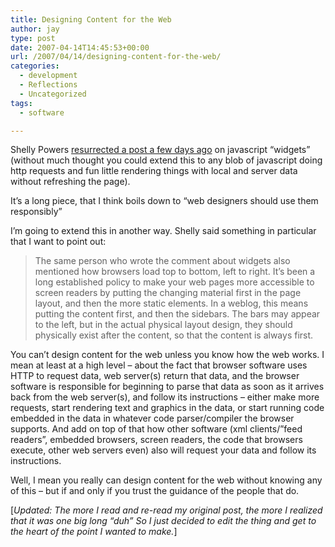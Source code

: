 ```yaml
---
title: Designing Content for the Web
author: jay
type: post
date: 2007-04-14T14:45:53+00:00
url: /2007/04/14/designing-content-for-the-web/
categories:
  - development
  - Reflections
  - Uncategorized
tags:
  - software

---
```

Shelly Powers [resurrected a post a few days ago][1] on javascript “widgets” (without much thought you could extend this to any blob of javascript doing http requests and fun little rendering things with local and server data without refreshing the page).

It’s a long piece, that I think boils down to “web designers should use them responsibly”

I’m going to extend this in another way. Shelly said something in particular that I want to point out:

> The same person who wrote the comment about widgets also mentioned how browsers load top to bottom, left to right. It’s been a long established policy to make your web pages more accessible to screen readers by putting the changing material first in the page layout, and then the more static elements. In a weblog, this means putting the content first, and then the sidebars. The bars may appear to the left, but in the actual physical layout design, they should physically exist after the content, so that the content is always first.

You can’t design content for the web unless you know how the web works. I mean at least at a high level &#8211; about the fact that browser software uses HTTP to request data, web server(s) return that data, and the browser software is responsible for beginning to parse that data as soon as it arrives back from the web server(s), and follow its instructions &#8211; either make more requests, start rendering text and graphics in the data, or start running code embedded in the data in whatever code parser/compiler the browser supports. And add on top of that how other software (xml clients/”feed readers”, embedded browsers, screen readers, the code that browsers execute, other web servers even) also will request your data and follow its instructions.

Well, I mean you really can design content for the web without knowing any of this &#8211; but if and only if you trust the guidance of the people that do.

[_Updated: The more I read and re-read my original post, the more I realized that it was one big long “duh” So I just decided to edit the thing and get to the heart of the point I wanted to make._]

 [1]: http://burningbird.net/learning-javascript/widget-kungfu/